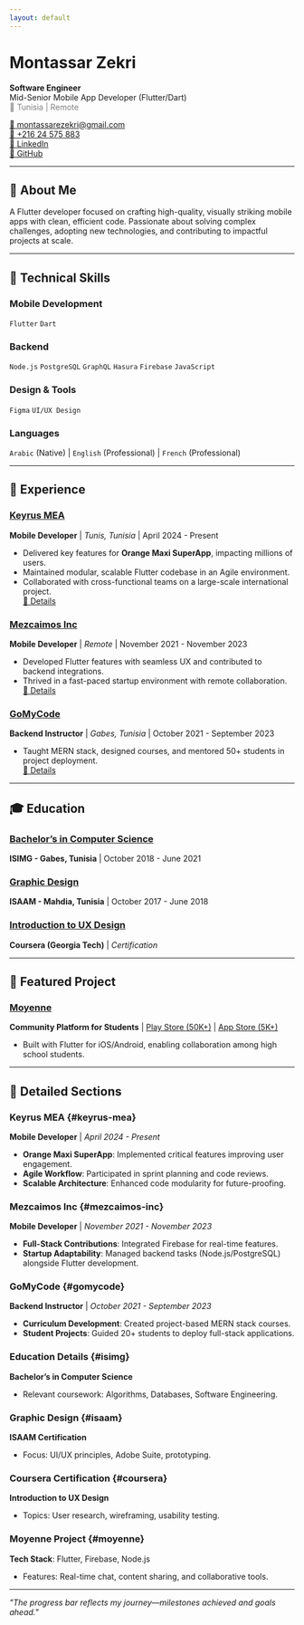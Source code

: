 ```yaml
---
layout: default
---
```


# Montassar Zekri  
**Software Engineer**  
Mid-Senior Mobile App Developer (Flutter/Dart)  
<span style="color:gray">📍 Tunisia | Remote</span>  

[📧 montassarezekri@gmail.com](mailto:montassarezekri@gmail.com)  
[📱 +216 24 575 883](tel:+21624575883)  
[💼 LinkedIn](/montassarezekri)  
[🐙 GitHub](https://github.com/módare)  

---

## 🚀 About Me  
A Flutter developer focused on crafting high-quality, visually striking mobile apps with clean, efficient code. Passionate about solving complex challenges, adopting new technologies, and contributing to impactful projects at scale.

---

## 🔧 Technical Skills  

### Mobile Development  
`Flutter` `Dart`  

### Backend  
`Node.js` `PostgreSQL` `GraphQL` `Hasura` `Firebase` `JavaScript`  

### Design & Tools  
`Figma` `UI/UX Design`  

### Languages  
`Arabic` (Native) | `English` (Professional) | `French` (Professional)  

---

## 💼 Experience  

### [Keyrus MEA](#keyrus-mea)  
**Mobile Developer** | *Tunis, Tunisia* | April 2024 - Present  
- Delivered key features for **Orange Maxi SuperApp**, impacting millions of users.  
- Maintained modular, scalable Flutter codebase in an Agile environment.  
- Collaborated with cross-functional teams on a large-scale international project.  
[🔗 Details](#keyrus-mea)  

### [Mezcaimos Inc](#mezcaimos-inc)  
**Mobile Developer** | *Remote* | November 2021 - November 2023  
- Developed Flutter features with seamless UX and contributed to backend integrations.  
- Thrived in a fast-paced startup environment with remote collaboration.  
[🔗 Details](#mezcaimos-inc)  

### [GoMyCode](#gomycode)  
**Backend Instructor** | *Gabes, Tunisia* | October 2021 - September 2023  
- Taught MERN stack, designed courses, and mentored 50+ students in project deployment.  
[🔗 Details](#gomycode)  

---

## 🎓 Education  

### [Bachelor’s in Computer Science](#isimg)  
**ISIMG - Gabes, Tunisia** | October 2018 - June 2021  

### [Graphic Design](#isaam)  
**ISAAM - Mahdia, Tunisia** | October 2017 - June 2018  

### [Introduction to UX Design](#coursera)  
**Coursera (Georgia Tech)** | *Certification*  

---

## 📂 Featured Project  

### [Moyenne](#moyenne)  
**Community Platform for Students** | [Play Store (50K+)](/) | [App Store (5K+)](/)  
- Built with Flutter for iOS/Android, enabling collaboration among high school students.  

---

## 📌 Detailed Sections  

### Keyrus MEA {#keyrus-mea}  
**Mobile Developer** | *April 2024 - Present*  
- **Orange Maxi SuperApp**: Implemented critical features improving user engagement.  
- **Agile Workflow**: Participated in sprint planning and code reviews.  
- **Scalable Architecture**: Enhanced code modularity for future-proofing.  

### Mezcaimos Inc {#mezcaimos-inc}  
**Mobile Developer** | *November 2021 - November 2023*  
- **Full-Stack Contributions**: Integrated Firebase for real-time features.  
- **Startup Adaptability**: Managed backend tasks (Node.js/PostgreSQL) alongside Flutter development.  

### GoMyCode {#gomycode}  
**Backend Instructor** | *October 2021 - September 2023*  
- **Curriculum Development**: Created project-based MERN stack courses.  
- **Student Projects**: Guided 20+ students to deploy full-stack applications.  

### Education Details {#isimg}  
**Bachelor’s in Computer Science**  
- Relevant coursework: Algorithms, Databases, Software Engineering.  

### Graphic Design {#isaam}  
**ISAAM Certification**  
- Focus: UI/UX principles, Adobe Suite, prototyping.  

### Coursera Certification {#coursera}  
**Introduction to UX Design**  
- Topics: User research, wireframing, usability testing.  

### Moyenne Project {#moyenne}  
**Tech Stack**: Flutter, Firebase, Node.js  
- Features: Real-time chat, content sharing, and collaborative tools.  

---

*"The progress bar reflects my journey—milestones achieved and goals ahead."*
